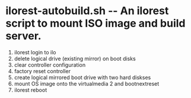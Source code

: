 # ilorest-autobuild.sh  -- An ilorest script to mount ISO image and build server.

1) ilorest login to ilo
2) delete logical drive (existing mirror) on boot disks
3) clear controller configuration
4) factory reset controller
5) create logical mirrored boot drive with two hard diskses
6) mount OS image onto the virtualmedia 2 and bootnextreset
7) ilorest reboot
